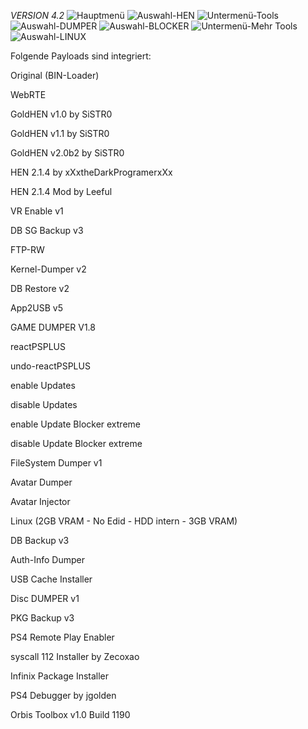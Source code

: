 *VERSION 4.2*
![Hauptmenü](https://user-images.githubusercontent.com/39792666/152398770-cfcdad68-2a70-4218-8e2e-66193652bcda.jpg)
![Auswahl-HEN](https://user-images.githubusercontent.com/39792666/152398799-d4d5d8d7-2e6e-4195-aa03-002187ab6b9f.jpg)
![Untermenü-Tools](https://user-images.githubusercontent.com/39792666/114219125-8f053b80-996a-11eb-9f02-6cd724b8cbd0.jpg)
![Auswahl-DUMPER](https://user-images.githubusercontent.com/39792666/114219135-92002c00-996a-11eb-8fe3-e8d168797210.jpg)
![Auswahl-BLOCKER](https://user-images.githubusercontent.com/39792666/114219142-94fb1c80-996a-11eb-8121-1d461834a515.jpg)
![Untermenü-Mehr Tools](https://user-images.githubusercontent.com/39792666/120893048-6a97a980-c611-11eb-9a1a-5167aeeaf35e.jpg)
![Auswahl-LINUX](https://user-images.githubusercontent.com/39792666/114219186-a17f7500-996a-11eb-96f9-04f21f2882a7.jpg)

Folgende Payloads sind integriert:

Original (BIN-Loader)

WebRTE

GoldHEN v1.0 by SiSTR0

GoldHEN v1.1 by SiSTR0

GoldHEN v2.0b2 by SiSTR0

HEN 2.1.4 by xXxtheDarkProgramerxXx

HEN 2.1.4 Mod by Leeful

VR Enable v1

DB SG Backup v3

FTP-RW

Kernel-Dumper v2

DB Restore v2

App2USB v5

GAME DUMPER V1.8

reactPSPLUS

undo-reactPSPLUS

enable Updates

disable Updates

enable Update Blocker extreme

disable Update Blocker extreme

FileSystem Dumper v1

Avatar Dumper

Avatar Injector

Linux (2GB VRAM - No Edid - HDD intern - 3GB VRAM)

DB Backup v3

Auth-Info Dumper

USB Cache Installer

Disc DUMPER v1

PKG Backup v3

PS4 Remote Play Enabler

syscall 112 Installer by Zecoxao

Infinix Package Installer

PS4 Debugger by jgolden

Orbis Toolbox v1.0 Build 1190
